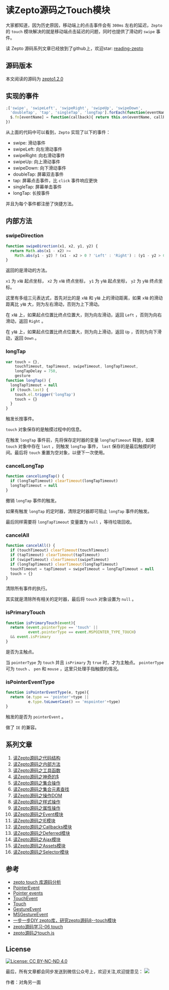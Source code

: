 # 读Zepto源码之Touch模块

大家都知道，因为历史原因，移动端上的点击事件会有 `300ms` 左右的延迟，`Zepto` 的 `touch` 模块解决的就是移动端点击延迟的问题，同时也提供了滑动的 `swipe` 事件。

读 Zepto 源码系列文章已经放到了github上，欢迎star: [reading-zepto](https://github.com/yeyuqiudeng/reading-zepto)

## 源码版本

本文阅读的源码为 [zepto1.2.0](https://github.com/madrobby/zepto/tree/v1.2.0)

## 实现的事件

```javascript
;['swipe', 'swipeLeft', 'swipeRight', 'swipeUp', 'swipeDown',
  'doubleTap', 'tap', 'singleTap', 'longTap'].forEach(function(eventName){
  $.fn[eventName] = function(callback){ return this.on(eventName, callback) }
})
```

从上面的代码中可以看到，`Zepto` 实现了以下的事件：

* swipe: 滑动事件
* swipeLeft: 向左滑动事件
* swipeRight: 向右滑动事件
* swipeUp: 向上滑动事件
* swipeDown: 向下滑动事件
* doubleTap: 屏幕双击事件
* tap: 屏幕点击事件，比 `click` 事件响应更快
* singleTap: 屏幕单击事件
* longTap: 长按事件

并且为每个事件都注册了快捷方法。

## 内部方法

### swipeDirection

```javascript
function swipeDirection(x1, x2, y1, y2) {
  return Math.abs(x1 - x2) >=
    Math.abs(y1 - y2) ? (x1 - x2 > 0 ? 'Left' : 'Right') : (y1 - y2 > 0 ? 'Up' : 'Down')
}
```

返回的是滑动的方法。

`x1` 为 `x轴` 起点坐标， `x2` 为 `x轴` 终点坐标， `y1` 为 `y轴` 起点坐标， `y2` 为 `y轴` 终点坐标。

这里有多组三元表达式，首先对比的是 `x轴` 和 `y轴` 上的滑动距离，如果 `x轴` 的滑动距离比 `y轴` 大，则为左右滑动，否则为上下滑动。

在 `x轴` 上，如果起点位置比终点位置大，则为向左滑动，返回 `Left` ，否则为向右滑动，返回 `Right` 。

在 `y轴` 上，如果起点位置比终点位置大，则为向上滑动，返回 `Up` ，否则为向下滑动，返回 `Down` 。

### longTap

```javascript
var touch = {},
    touchTimeout, tapTimeout, swipeTimeout, longTapTimeout,
    longTapDelay = 750,
    gesture
function longTap() {
  longTapTimeout = null
  if (touch.last) {
    touch.el.trigger('longTap')
    touch = {}
  }
}
```

触发长按事件。

`touch` 对象保存的是触摸过程中的信息。

在触发 `longTap` 事件前，先将保存定时器的变量 `longTapTimeout` 释放，如果 `touch` 对象中存在 `last` ，则触发 `longTap` 事件， `last` 保存的是最后触摸的时间。最后将 `touch` 重置为空对象，以便下一次使用。

### cancelLongTap

```javascript
function cancelLongTap() {
  if (longTapTimeout) clearTimeout(longTapTimeout)
  longTapTimeout = null
}
```

撤销 `longTap` 事件的触发。

如果有触发 `longTap` 的定时器，清除定时器即可阻止 `longTap` 事件的触发。

最后同样需要将 `longTapTimeout` 变量置为 `null` ，等待垃圾回收。

### cancelAll

```javascript
function cancelAll() {
  if (touchTimeout) clearTimeout(touchTimeout)
  if (tapTimeout) clearTimeout(tapTimeout)
  if (swipeTimeout) clearTimeout(swipeTimeout)
  if (longTapTimeout) clearTimeout(longTapTimeout)
  touchTimeout = tapTimeout = swipeTimeout = longTapTimeout = null
  touch = {}
}
```

 清除所有事件的执行。

其实就是清除所有相关的定时器，最后将 `touch` 对象设置为 `null` 。

### isPrimaryTouch

```javascript
function isPrimaryTouch(event){
  return (event.pointerType == 'touch' ||
          event.pointerType == event.MSPOINTER_TYPE_TOUCH)
  && event.isPrimary
}
```

是否为主触点。

当 `pointerType` 为 `touch` 并且 `isPrimary` 为 `true` 时，才为主触点。 `pointerType` 可为 `touch` 、 `pen` 和 `mouse` ，这里只处理手指触摸的情况。

### isPointerEventType

```javascript
function isPointerEventType(e, type){
  return (e.type == 'pointer'+type ||
          e.type.toLowerCase() == 'mspointer'+type)
}
```

触发的是否为 `pointerEvent` 。

 做了 `IE` 的兼容。


## 系列文章

1. [读Zepto源码之代码结构](https://github.com/yeyuqiudeng/reading-zepto/blob/master/src/%E8%AF%BBZepto%E6%BA%90%E7%A0%81%E4%B9%8B%E4%BB%A3%E7%A0%81%E7%BB%93%E6%9E%84.md)
2. [读Zepto源码之内部方法](https://github.com/yeyuqiudeng/reading-zepto/blob/master/src/%E8%AF%BBZepto%E6%BA%90%E7%A0%81%E4%B9%8B%E5%86%85%E9%83%A8%E6%96%B9%E6%B3%95.md)
3. [读Zepto源码之工具函数](https://github.com/yeyuqiudeng/reading-zepto/blob/master/src/%E8%AF%BBZepto%E6%BA%90%E7%A0%81%E4%B9%8B%E5%B7%A5%E5%85%B7%E5%87%BD%E6%95%B0.md)
4. [读Zepto源码之神奇的$](https://github.com/yeyuqiudeng/reading-zepto/blob/master/src/%E8%AF%BBZepto%E6%BA%90%E7%A0%81%E4%B9%8B%E7%A5%9E%E5%A5%87%E7%9A%84%24.md)
5. [读Zepto源码之集合操作](https://github.com/yeyuqiudeng/reading-zepto/blob/master/src/%E8%AF%BBZepto%E6%BA%90%E7%A0%81%E4%B9%8B%E9%9B%86%E5%90%88%E6%93%8D%E4%BD%9C.md)
6. [读Zepto源码之集合元素查找](https://github.com/yeyuqiudeng/reading-zepto/blob/master/src/%E8%AF%BBZepto%E6%BA%90%E7%A0%81%E4%B9%8B%E9%9B%86%E5%90%88%E5%85%83%E7%B4%A0%E6%9F%A5%E6%89%BE.md)
7. [读Zepto源码之操作DOM](https://github.com/yeyuqiudeng/reading-zepto/blob/master/src/%E8%AF%BBZepto%E6%BA%90%E7%A0%81%E4%B9%8B%E6%93%8D%E4%BD%9CDOM.md)
8. [读Zepto源码之样式操作](https://github.com/yeyuqiudeng/reading-zepto/blob/master/src/%E8%AF%BBZepto%E6%BA%90%E7%A0%81%E4%B9%8B%E6%A0%B7%E5%BC%8F%E6%93%8D%E4%BD%9C.md)
9. [读Zepto源码之属性操作](https://github.com/yeyuqiudeng/reading-zepto/blob/master/src/%E8%AF%BBZepto%E6%BA%90%E7%A0%81%E4%B9%8B%E5%B1%9E%E6%80%A7%E6%93%8D%E4%BD%9C.md)
10. [读Zepto源码之Event模块](https://github.com/yeyuqiudeng/reading-zepto/blob/master/src/%E8%AF%BBZepto%E6%BA%90%E7%A0%81%E4%B9%8BEvent%E6%A8%A1%E5%9D%97.md)
11. [读Zepto源码之IE模块](https://github.com/yeyuqiudeng/reading-zepto/blob/master/src/%E8%AF%BBZepto%E6%BA%90%E7%A0%81%E4%B9%8BIE%E6%A8%A1%E5%9D%97.md)
12. [读Zepto源码之Callbacks模块](https://github.com/yeyuqiudeng/reading-zepto/blob/master/src/%E8%AF%BBZepto%E6%BA%90%E7%A0%81%E4%B9%8BCallbacks%E6%A8%A1%E5%9D%97.md)
13. [读Zepto源码之Deferred模块](https://github.com/yeyuqiudeng/reading-zepto/blob/master/src/%E8%AF%BBZepto%E6%BA%90%E7%A0%81%E4%B9%8BDeferred%E6%A8%A1%E5%9D%97.md)
14. [读Zepto源码之Ajax模块](https://github.com/yeyuqiudeng/reading-zepto/blob/master/src/%E8%AF%BBZepto%E6%BA%90%E7%A0%81%E4%B9%8BAjax%E6%A8%A1%E5%9D%97.md)
15. [读Zepto源码之Assets模块](https://github.com/yeyuqiudeng/reading-zepto/blob/master/src/%E8%AF%BBZepto%E6%BA%90%E7%A0%81%E4%B9%8Bassets%E6%A8%A1%E5%9D%97.md)
16. [读Zepto源码之Selector模块](https://github.com/yeyuqiudeng/reading-zepto/blob/master/src/%E8%AF%BBZepto%E6%BA%90%E7%A0%81%E4%B9%8BSelector%E6%A8%A1%E5%9D%97.md)



## 参考

* [zepto touch 库源码分析](https://segmentfault.com/a/1190000005882908)
* [PointerEvent](https://developer.mozilla.org/en-US/docs/Web/API/PointerEvent)
* [Pointer events](https://developer.mozilla.org/en-US/docs/Web/API/Pointer_events)
* [TouchEvent](https://developer.mozilla.org/en-US/docs/Web/API/TouchEvent)
* [Touch](https://developer.mozilla.org/en-US/docs/Web/API/Touch)
* [GestureEvent](https://developer.mozilla.org/en-US/docs/Web/API/GestureEvent)
* [MSGestureEvent](https://developer.mozilla.org/en-US/docs/Web/API/MSGestureEvent)
* [一步一步DIY zepto库，研究zepto源码8--touch模块](https://zrysmt.github.io/2017/04/28/%E4%B8%80%E6%AD%A5%E4%B8%80%E6%AD%A5DIY%20zepto%E5%BA%93%EF%BC%8C%E7%A0%94%E7%A9%B6zepto%E6%BA%90%E7%A0%818--touch%E6%A8%A1%E5%9D%97/)
* [zepto源码学习-06 touch](https://www.bbsmax.com/A/Vx5M9nPv5N/)
* [zepto源码之touch.js](http://blog.h5min.cn/u013055396/article/details/76606048)

## License

[![License: CC BY-NC-ND 4.0](https://img.shields.io/badge/License-CC%20BY--NC--ND%204.0-lightgrey.svg)](http://creativecommons.org/licenses/by-nc-nd/4.0/)

最后，所有文章都会同步发送到微信公众号上，欢迎关注,欢迎提意见：  ![](https://user-gold-cdn.xitu.io/2017/5/30/76626b0be42083d36b36f4a117dc1873) 

作者：对角另一面